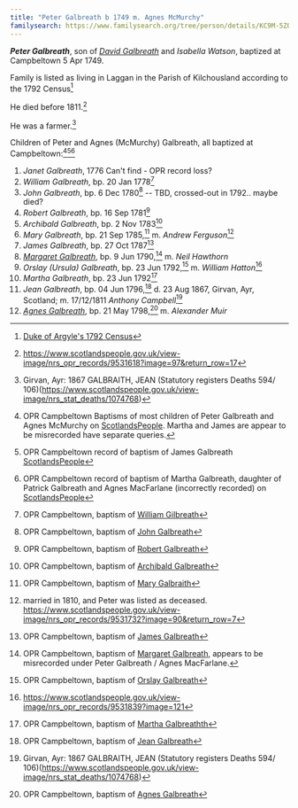 ```yaml
---
title: "Peter Galbreath b 1749 m. Agnes McMurchy"
familysearch: https://www.familysearch.org/tree/person/details/KC9M-5ZQ
---
```

***Peter Galbreath***, son of *[David Galbreath](galbreath-david-1718.md)* and *Isabella Watson*, baptized at Campbeltown 5 Apr 1749.

Family is listed as living in Laggan in the Parish of Kilchousland according to the 1792 Census[^1792]

He died before 1811.[^jean-marriage]

He was a farmer.[^jean-death]

Children of Peter and Agnes (McMurchy) Galbreath, all baptized at Campbeltown:[^children1][^children2][^children3]

1. *Janet Galbreath*, 1776  Can't find - OPR record loss?
2. *William Galbreath*, bp. 20 Jan 1778[^william-birth]
3. *John Galbreath*, bp. 6 Dec 1780[^john-birth] -- TBD, crossed-out in 1792.. maybe died?
4. *Robert Galbreath*, bp. 16 Sep 1781[^robert-birth]
5. *Archibald Galbreath*, bp. 2 Nov 1783[^archibald-birth]
6. *Mary Galbreath*, bp. 21 Sep 1785,[^mary-birth] m. *Andrew Ferguson*[^mary-marriage]
7. *James Galbreath*, bp. 27 Oct 1787[^james-birth]
8. *[Margaret Galbreath](galbreath-margaret-1790.md)*, bp. 9 Jun 1790,[^margaret-birth] m. *Neil Hawthorn*
9. *Orslay (Ursula) Galbreath*, bp. 23 Jun 1792,[^ursula-birth] m. *William Hatton*[^ursula-marriage]
10. *Martha Galbreath*, bp. 23 Jun 1792[^martha-birth]
11. *Jean Galbreath*, bp. 04 Jun 1796,[^jean-birth] d. 23 Aug 1867, Girvan, Ayr, Scotland; m. 17/12/1811 *Anthony Campbell*[^jean-death]
12. *[Agnes Galbreath](galbreath-agnes-1798.md)*, bp. 21 May 1798,[^agnes-birth] m. *Alexander Muir*


[^1792]: [Duke of Argyle's 1792 Census](/sources/list-of-inhabitants-upon-the-duke-of-argylls-property-in-kintyre-1792.md#page-178)

[^children1]: OPR Campbeltown Baptisms of most children of Peter Galbreath and Agnes McMurchy on [ScotlandsPeople](https://www.scotlandspeople.gov.uk/record-results?search_type=people&event=%28B%20OR%20C%20OR%20S%29&record_type%5B0%5D=opr_births&church_type=Old%20Parish%20Registers&dl_cat=church&dl_rec=church-births-baptisms&surname=galbreath&surname_so=fuzzy&forename_so=starts&from_year=1760&to_year=1805&parent_names_so=exact&parent_name_two=mcmurchy&parent_name_two_so=starts&county=ARGYLL&record=Church%20of%20Scotland%20%28old%20parish%20registers%29%20Roman%20Catholic%20Church%20Other%20churches&sort=asc&order=Date&field=year).  Martha and James are appear to be misrecorded have separate queries.

[^children2]: OPR Campbeltown record of baptism of James Galbreath [ScotlandsPeople](https://www.scotlandspeople.gov.uk/record-results?search_type=people&event=%28B%20OR%20C%20OR%20S%29&record_type%5B0%5D=opr_births&church_type=Old%20Parish%20Registers&dl_cat=church&dl_rec=church-births-baptisms&surname=galbreath&surname_so=fuzzy&forename_so=starts&from_year=1775&to_year=1791&parent_names_so=exact&parent_name_two=macmurchy&parent_name_two_so=exact&county=ARGYLL&record=Church%20of%20Scotland%20%28old%20parish%20registers%29%20Roman%20Catholic%20Church%20Other%20churches&rd_real_name%5B0%5D=CAMPBELTOWN%20%28LANDWARD%29%20OR%20CAMPBELTOWN%20%28BURGH%29%20OR%20CAMPBELTOWN&rd_display_name%5B0%5D=CAMPBELTOWN%20%28LANDWARD%29%7CCAMPBELTOWN%20%28BURGH%29%7CCAMPBELTOWN_CAMPBELTOWN&rd_label%5B0%5D=CAMPBELTOWN&rd_name%5B0%5D=CAMPBELTOWN%20%2ALANDWARD%2A%20OR%20CAMPBELTOWN%20%2ABURGH%2A%20OR%20CAMPBELTOWN)

[^children3]: OPR Campbeltown record of baptism of Martha Galbreath, daughter of Patrick Galbreath and Agnes MacFarlane (incorrectly recorded) on [ScotlandsPeople](https://www.scotlandspeople.gov.uk/record-results?search_type=people&event=%28B%20OR%20C%20OR%20S%29&record_type%5B0%5D=opr_births&church_type=Old%20Parish%20Registers&dl_cat=church&dl_rec=church-births-baptisms&surname=galbreath&surname_so=fuzzy&forename_so=starts&from_year=1790&to_year=1790&parent_names_so=exact&parent_name_two=mac&parent_name_two_so=starts&county=ARGYLL&record=Church%20of%20Scotland%20%28old%20parish%20registers%29%20Roman%20Catholic%20Church%20Other%20churches&rd_real_name%5B0%5D=CAMPBELTOWN%20%28LANDWARD%29%20OR%20CAMPBELTOWN%20%28BURGH%29%20OR%20CAMPBELTOWN&rd_display_name%5B0%5D=CAMPBELTOWN%20%28LANDWARD%29%7CCAMPBELTOWN%20%28BURGH%29%7CCAMPBELTOWN_CAMPBELTOWN&rd_label%5B0%5D=CAMPBELTOWN&rd_name%5B0%5D=CAMPBELTOWN%20%2ALANDWARD%2A%20OR%20CAMPBELTOWN%20%2ABURGH%2A%20OR%20CAMPBELTOWN)

[^william-birth]: OPR Campbeltown, baptism of [William Gilbreath](/sources/opr-campbeltown-births.md#1778-01-20-william-gilbreath)

[^john-birth]: OPR Campbeltown, baptism of [John Galbreath](/sources/opr-campbeltown-births.md#1780-12-06-john-galbreath)

[^robert-birth]: OPR Campbeltown, baptism of [Robert Galbreath](/sources/opr-campbeltown-births.md#1781-09-16-robert-galbreath)

[^archibald-birth]: OPR Campbeltown, baptism of [Archibald Galbreath](/sources/opr-campbeltown-births.md#1783-11-02-archibald-galbreath)

[^mary-birth]: OPR Campbeltown, baptism of [Mary Galbraith](/sources/opr-campbeltown-births.md#1785-09-21-mary-galbraith)

[^mary-marriage]: married in 1810, and Peter was listed as deceased.  https://www.scotlandspeople.gov.uk/view-image/nrs_opr_records/9531732?image=90&return_row=7

[^james-birth]: OPR Campbeltown, baptism of [James Galbreath](/sources/opr-campbeltown-births.md#1787-10-27-james-galbreath)

[^margaret-birth]: OPR Campbeltown, baptism of [Margaret Galbreath](/sources/opr-campbeltown-births.md#1790-06-09-margaret-galbreath), appears to be misrecorded under Peter Galbreath / Agnes MacFarlane.

[^ursula-birth]: OPR Campbeltown, baptism of [Orslay Galbreath](/sources/opr-campbeltown-births.md#1792-06-23-orslay-galbreath)

[^ursula-marriage]: https://www.scotlandspeople.gov.uk/view-image/nrs_opr_records/9531839?image=121

[^martha-birth]: OPR Campbeltown, baptism of [Martha Galbreathth](/sources/opr-campbeltown-births.md#1792-06-23-martha-galbreath)

[^jean-birth]: OPR Campbeltown, baptism of [Jean Galbreath](/sources/opr-campbeltown-births.md#1796-06-04-jean-galbreath)

[^jean-marriage]: https://www.scotlandspeople.gov.uk/view-image/nrs_opr_records/9531618?image=97&return_row=17

[^jean-death]: Girvan, Ayr: 1867 GALBRAITH, JEAN (Statutory registers Deaths 594/ 106)(https://www.scotlandspeople.gov.uk/view-image/nrs_stat_deaths/1074768)

[^agnes-birth]: OPR Campbeltown, baptism of [Agnes Galbreath](/sources/opr-campbeltown-births.md#1798-05-21-agnes-galbreath)


